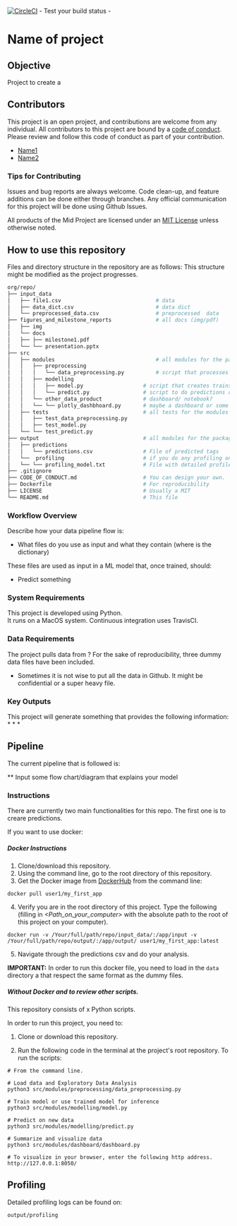 [![CircleCI](https://circleci.com/gh/circleci/circleci-docs.svg?style=svg)](https://circleci.com/gh/circleci/circleci-docs)
 \- Test your build status - 

# Name of project
## Objective

Project to create a



## Contributors

This project is an open project, and contributions are welcome from any individual.  All contributors to this project are bound by a [code of conduct](CODE_OF_CONDUCT.md).  Please review and follow this code of conduct as part of your contribution.

  * [Name1](website)
  * [Name2](website)


### Tips for Contributing

Issues and bug reports are always welcome.  Code clean-up, and feature additions can be done either through branches.
Any official communication for this project will be done using Github Issues.

All products of the Mid Project are licensed under an [MIT License](LICENSE) unless otherwise noted.

## How to use this repository

Files and directory structure in the repository are as follows:
This structure might be modified as the project progresses.

```bash
org/repo/
├── input_data
│   ├── file1.csv                              # data
│   ├── data_dict.csv                          # data dict
│   └── preprocessed_data.csv                  # preprocessed  data
├── figures_and_milestone_reports              # all docs (img/pdf)
│   ├── img
│   └── docs
│   ├── ├── milestone1.pdf
│   └── └── presentation.pptx                       
├── src    
│   ├── modules                                # all modules for the package
│   │   ├── preprocessing     
│   │   │   └── data_preprocessing.py          # script that processes data
│   │   ├── modelling                          
│   │   │   ├── model.py                   # script that creates trains model
│   │   │   └── predict.py                 # script to do predictions on new data
│   │   └── other_data_product             # dashboard/ notebook?     
│   │   └── └── plotly_dashbhoard.py       # maybe a dashboard or some other product?
│   ├── tests                              # all tests for the modules
│   │   ├── test_data_preprocessing.py                                   
│   │   ├── test_model.py                         
│   └── └── test_predict.py             
├── output                                 # all modules for the package
│   ├── predictions                          
│   │   └── predictions.csv                # File of predicted tags
│   └──  profiling                         # if you do any profiling on your files
│   └── └── profiling_model.txt            # File with detailed profile of model script
├── .gitignore
├── CODE_OF_CONDUCT.md                     # You can design your own.
├── Dockerfile                             # For reproducibility
├── LICENSE                                # Usually a MIT
└── README.md                              # This file
```

### Workflow Overview

Describe how your data pipeline flow is:
* What files do you use as input and what they contain (where is the dictionary)

These files are used as input in a ML model that, once trained, should:
* Predict something

### System Requirements

This project is developed using Python.  
It runs on a MacOS system.
Continuous integration uses TravisCI.

### Data Requirements

The project pulls data from ?
For the sake of reproducibility, three dummy data files have been included.
* Sometimes it is not wise to put all the data in Github. It might be confidential or a super heavy file.

### Key Outputs

This project will generate something that provides the following information:
*
*
*

## Pipeline
The current pipeline that is followed is:

** Input some flow chart/diagram that explains your model


### Instructions

There are currently two main functionalities for this repo.
The first one is to creare predictions.

If you want to use docker:

##### Docker Instructions

1. Clone/download this repository.
2. Using the command line, go to the root directory of this repository.
3. Get the Docker image from [DockerHub](https://hub.docker.com/) from the command line:
```
docker pull user1/my_first_app
```
4. Verify you are in the root directory of this project. Type the following (filling in *\<Path_on_your_computer\>* with the absolute path to the root of this project on your computer).

```
docker run -v /Your/full/path/repo/input_data/:/app/input -v /Your/full/path/repo/output/:/app/output/ user1/my_first_app:latest
```

5. Navigate through the predictions csv and do your analysis.

**IMPORTANT:** In order to run this docker file, you need to load in the `data` directory a that respect the same format as the dummy files.


##### Without Docker and to review other scripts.

This repository consists of x Python scripts.

In order to run this project, you need to:
1. Clone or download this repository.

2. Run the following code in the terminal at the project's root repository.
To run the scripts:

```
# From the command line.

# Load data and Exploratory Data Analysis
python3 src/modules/preprocessing/data_preprocessing.py

# Train model or use trained model for inference
python3 src/modules/modelling/model.py

# Predict on new data
python3 src/modules/modelling/predict.py

# Summarize and visualize data
python3 src/modules/dashboard/dashboard.py

# To visualize in your browser, enter the following http address.
http://127.0.0.1:8050/
```

##  Profiling
Detailed profiling logs can be found on:
```
output/profiling
```
